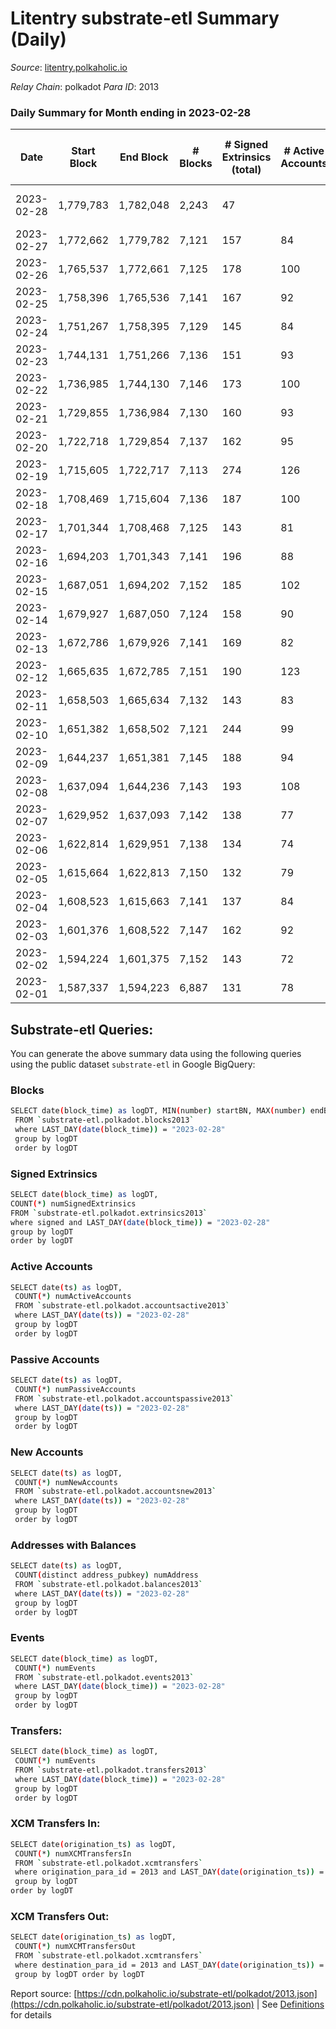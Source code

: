 # Litentry substrate-etl Summary (Daily)

_Source_: [litentry.polkaholic.io](https://litentry.polkaholic.io)

*Relay Chain*: polkadot
*Para ID*: 2013



### Daily Summary for Month ending in 2023-02-28


| Date | Start Block | End Block | # Blocks | # Signed Extrinsics (total) | # Active Accounts | # Passive | # New | # Addresses with Balances | # Events | # Transfers | # XCM Transfers In | # XCM Transfers Out | Issues | 
| ---- | ----------- | --------- | -------- | --------------------------- | ----------------- | --------- | ----- | ------------------------- | -------- | ----------- | ------------------ | ------------------- | ------ |
| 2023-02-28 | 1,779,783 | 1,782,048 | 2,243 | 47 |  |  |  |  | 8,599 |   |   |   | 23 missing (1.02%) |
| 2023-02-27 | 1,772,662 | 1,779,782 | 7,121 | 157 | 84 |  |  | 4,767 | 22,935 |   |   |   |  |
| 2023-02-26 | 1,765,537 | 1,772,661 | 7,125 | 178 | 100 |  | 2 | 4,768 | 23,086 |   |   |   |  |
| 2023-02-25 | 1,758,396 | 1,765,536 | 7,141 | 167 | 92 |  |  | 4,767 | 21,133 |   |   |   |  |
| 2023-02-24 | 1,751,267 | 1,758,395 | 7,129 | 145 | 84 |  | 2 | 4,767 | 22,824 |   |   |   |  |
| 2023-02-23 | 1,744,131 | 1,751,266 | 7,136 | 151 | 93 |  |  | 4,765 | 22,847 |   |   |   |  |
| 2023-02-22 | 1,736,985 | 1,744,130 | 7,146 | 173 | 100 |  |  | 4,765 | 23,019 |   |   |   |  |
| 2023-02-21 | 1,729,855 | 1,736,984 | 7,130 | 160 | 93 |  | 1 | 4,765 | 22,852 |   |   |   |  |
| 2023-02-20 | 1,722,718 | 1,729,854 | 7,137 | 162 | 95 |  |  | 4,764 | 22,845 |   |   |   |  |
| 2023-02-19 | 1,715,605 | 1,722,717 | 7,113 | 274 | 126 |  | 1 | 4,764 | 23,624 |   |   |   |  |
| 2023-02-18 | 1,708,469 | 1,715,604 | 7,136 | 187 | 100 |  |  | 4,763 | 23,014 |   |   |   |  |
| 2023-02-17 | 1,701,344 | 1,708,468 | 7,125 | 143 | 81 |  |  | 4,763 | 22,519 |   |   |   |  |
| 2023-02-16 | 1,694,203 | 1,701,343 | 7,141 | 196 | 88 |  | 1 | 4,763 | 22,826 |   |   |   |  |
| 2023-02-15 | 1,687,051 | 1,694,202 | 7,152 | 185 | 102 |  |  | 4,762 | 22,752 |   |   |   |  |
| 2023-02-14 | 1,679,927 | 1,687,050 | 7,124 | 158 | 90 |  |  | 4,762 | 22,510 |   |   |   |  |
| 2023-02-13 | 1,672,786 | 1,679,926 | 7,141 | 169 | 82 |  |  | 4,762 | 22,550 |   |   |   |  |
| 2023-02-12 | 1,665,635 | 1,672,785 | 7,151 | 190 | 123 |  |  | 4,762 | 22,647 |   |   |   |  |
| 2023-02-11 | 1,658,503 | 1,665,634 | 7,132 | 143 | 83 |  | 2 | 4,762 | 22,276 |   |   |   |  |
| 2023-02-10 | 1,651,382 | 1,658,502 | 7,121 | 244 | 99 |  | 4 | 4,760 | 22,733 |   |   |   |  |
| 2023-02-09 | 1,644,237 | 1,651,381 | 7,145 | 188 | 94 |  | 2 | 4,756 | 22,423 |   |   |   |  |
| 2023-02-08 | 1,637,094 | 1,644,236 | 7,143 | 193 | 108 |  |  | 4,754 | 22,395 |   |   |   |  |
| 2023-02-07 | 1,629,952 | 1,637,093 | 7,142 | 138 | 77 |  |  | 4,754 | 22,020 |   |   |   |  |
| 2023-02-06 | 1,622,814 | 1,629,951 | 7,138 | 134 | 74 |  | 1 | 4,754 | 21,957 |   |   |   |  |
| 2023-02-05 | 1,615,664 | 1,622,813 | 7,150 | 132 | 79 |  | 1 | 4,753 | 21,969 |   |   |   |  |
| 2023-02-04 | 1,608,523 | 1,615,663 | 7,141 | 137 | 84 |  |  | 4,752 | 21,942 |   |   |   |  |
| 2023-02-03 | 1,601,376 | 1,608,522 | 7,147 | 162 | 92 |  |  | 4,752 | 22,084 |   |   |   |  |
| 2023-02-02 | 1,594,224 | 1,601,375 | 7,152 | 143 | 72 |  |  | 4,752 | 21,965 |   |   |   |  |
| 2023-02-01 | 1,587,337 | 1,594,223 | 6,887 | 131 | 78 |  | 1 | 4,752 | 21,314 |   |   |   |  |

## Substrate-etl Queries:
You can generate the above summary data using the following queries using the public dataset `substrate-etl` in Google BigQuery:

### Blocks
```bash
SELECT date(block_time) as logDT, MIN(number) startBN, MAX(number) endBN, COUNT(*) numBlocks 
 FROM `substrate-etl.polkadot.blocks2013`  
 where LAST_DAY(date(block_time)) = "2023-02-28" 
 group by logDT 
 order by logDT
```

### Signed Extrinsics
```bash
SELECT date(block_time) as logDT, 
COUNT(*) numSignedExtrinsics 
FROM `substrate-etl.polkadot.extrinsics2013`  
where signed and LAST_DAY(date(block_time)) = "2023-02-28" 
group by logDT 
order by logDT
```

### Active Accounts
```bash
SELECT date(ts) as logDT, 
 COUNT(*) numActiveAccounts 
 FROM `substrate-etl.polkadot.accountsactive2013` 
 where LAST_DAY(date(ts)) = "2023-02-28" 
 group by logDT 
 order by logDT
```

### Passive Accounts
```bash
SELECT date(ts) as logDT, 
 COUNT(*) numPassiveAccounts 
 FROM `substrate-etl.polkadot.accountspassive2013` 
 where LAST_DAY(date(ts)) = "2023-02-28" 
 group by logDT 
 order by logDT
```

### New Accounts
```bash
SELECT date(ts) as logDT, 
 COUNT(*) numNewAccounts 
 FROM `substrate-etl.polkadot.accountsnew2013` 
 where LAST_DAY(date(ts)) = "2023-02-28" 
 group by logDT
 order by logDT
```

### Addresses with Balances
```bash
SELECT date(ts) as logDT,
 COUNT(distinct address_pubkey) numAddress 
 FROM `substrate-etl.polkadot.balances2013` 
 where LAST_DAY(date(ts)) = "2023-02-28" 
 group by logDT 
 order by logDT
```

### Events
```bash
SELECT date(block_time) as logDT, 
 COUNT(*) numEvents 
 FROM `substrate-etl.polkadot.events2013` 
 where LAST_DAY(date(block_time)) = "2023-02-28" 
 group by logDT 
 order by logDT
```

### Transfers:
```bash
SELECT date(block_time) as logDT, 
 COUNT(*) numEvents 
 FROM `substrate-etl.polkadot.transfers2013` 
 where LAST_DAY(date(block_time)) = "2023-02-28" 
 group by logDT 
 order by logDT
```

### XCM Transfers In:
```bash
SELECT date(origination_ts) as logDT, 
 COUNT(*) numXCMTransfersIn 
 FROM `substrate-etl.polkadot.xcmtransfers` 
 where origination_para_id = 2013 and LAST_DAY(date(origination_ts)) = "2023-02-28" 
 group by logDT 
order by logDT
```

### XCM Transfers Out:
```bash
SELECT date(origination_ts) as logDT, 
 COUNT(*) numXCMTransfersOut 
 FROM `substrate-etl.polkadot.xcmtransfers` 
 where destination_para_id = 2013 and LAST_DAY(date(origination_ts)) = "2023-02-28" 
 group by logDT order by logDT
```


Report source: [https://cdn.polkaholic.io/substrate-etl/polkadot/2013.json](https://cdn.polkaholic.io/substrate-etl/polkadot/2013.json) | See [Definitions](/DEFINITIONS.md) for details
